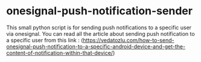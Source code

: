 # onesignal-push-notification-sender
This small python script is for sending push notifications to a specific user via onesignal.
You can read all the article about sending push notification to a specific user from this link : (https://vedatozlu.com/how-to-send-onesignal-push-notification-to-a-specific-android-device-and-get-the-content-of-notification-within-that-device/)

